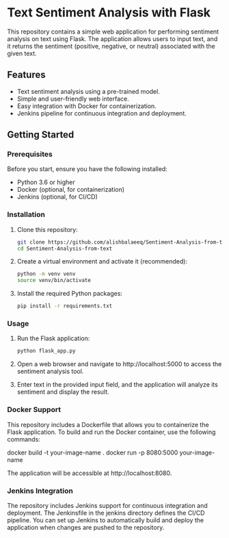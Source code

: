 # Text Sentiment Analysis with Flask

This repository contains a simple web application for performing sentiment analysis on text using Flask. The application allows users to input text, and it returns the sentiment (positive, negative, or neutral) associated with the given text.

## Features

- Text sentiment analysis using a pre-trained model.
- Simple and user-friendly web interface.
- Easy integration with Docker for containerization.
- Jenkins pipeline for continuous integration and deployment.

## Getting Started

### Prerequisites

Before you start, ensure you have the following installed:

- Python 3.6 or higher
- Docker (optional, for containerization)
- Jenkins (optional, for CI/CD)

### Installation

1. Clone this repository:

   ```bash
   git clone https://github.com/alishbalaeeq/Sentiment-Analysis-from-text.git
   cd Sentiment-Analysis-from-text

2. Create a virtual environment and activate it (recommended):

   ```bash
   python -m venv venv
   source venv/bin/activate

3. Install the required Python packages:

   ```bash
   pip install -r requirements.txt

### Usage
1. Run the Flask application:

   ```bash
   python flask_app.py
   
2. Open a web browser and navigate to http://localhost:5000 to access the sentiment analysis tool.
3. Enter text in the provided input field, and the application will analyze its sentiment and display the result.

### Docker Support

This repository includes a Dockerfile that allows you to containerize the Flask application. To build and run the Docker container, use the following commands:

   docker build -t your-image-name .
   docker run -p 8080:5000 your-image-name

The application will be accessible at http://localhost:8080.

### Jenkins Integration

The repository includes Jenkins support for continuous integration and deployment. The Jenkinsfile in the jenkins directory defines the CI/CD pipeline. You can set up Jenkins to automatically build and deploy the application when changes are pushed to the repository.

